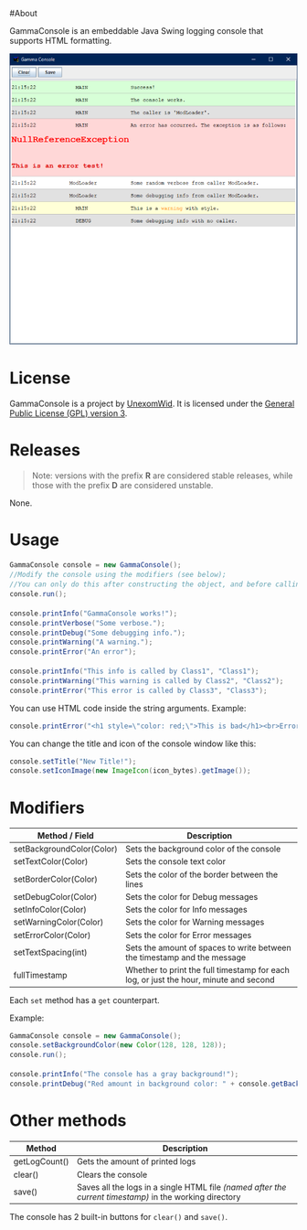 #About

GammaConsole is an embeddable Java Swing logging console that supports HTML formatting.

![UI](img/ui.png)

# License

GammaConsole is a project by [UnexomWid](http://unexomwid.github.io). It is licensed under the [General Public License (GPL) version 3](https://www.gnu.org/licenses/gpl-3.0.en.html).

# Releases

>Note: versions with the prefix **R** are considered stable releases, while those with the prefix **D** are considered unstable.

None.

# Usage

```java
GammaConsole console = new GammaConsole();
//Modify the console using the modifiers (see below);
//You can only do this after constructing the object, and before calling the run() method.
console.run();

console.printInfo("GammaConsole works!");
console.printVerbose("Some verbose.");
console.printDebug("Some debugging info.");
console.printWarning("A warning.");
console.printError("An error");

console.printInfo("This info is called by Class1", "Class1");
console.printWarning("This warning is called by Class2", "Class2");
console.printError("This error is called by Class3", "Class3");
```

You can use HTML code inside the string arguments. Example:

```java
console.printError("<h1 style=\"color: red;\">This is bad</h1><br>Error details go below.");
```

You can change the title and icon of the console window like this:

```java
console.setTitle("New Title!");
console.setIconImage(new ImageIcon(icon_bytes).getImage());
```

# Modifiers

| Method / Field            | Description                                                                           |
|---------------------------|---------------------------------------------------------------------------------------|
| setBackgroundColor(Color) | Sets the background color of the console                                              |
| setTextColor(Color)       | Sets the console text color                                                           |
| setBorderColor(Color)     | Sets the color of the border between the lines                                        |
| setDebugColor(Color)      | Sets the color for Debug messages                                                     |
| setInfoColor(Color)       | Sets the color for Info messages                                                      | 
| setWarningColor(Color)    | Sets the color for Warning messages                                                   |
| setErrorColor(Color)      | Sets the color for Error messages                                                     |
| setTextSpacing(int)       | Sets the amount of spaces to write between the timestamp and the message              |
| fullTimestamp             | Whether to print the full timestamp for each log, or just the hour, minute and second |

Each `set` method has a `get` counterpart.

Example:

```java
GammaConsole console = new GammaConsole();
console.setBackgroundColor(new Color(128, 128, 128));
console.run();

console.printInfo("The console has a gray background!");
console.printDebug("Red amount in background color: " + console.getBackgroundColor.getRed());

```

# Other methods


| Method        | Description                                                                                             |
|---------------|---------------------------------------------------------------------------------------------------------|
| getLogCount() | Gets the amount of printed logs                                                                         |
| clear()       | Clears the console                                                                                      |
| save()        | Saves all the logs in a single HTML file *(named after the current timestamp)* in the working directory |

The console has 2 built-in buttons for `clear()` and `save()`.
